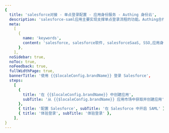 ```yaml
---
{
  title: 'salesforce对接 - 单点登录配置 - 应用身份服务 - Authing 身份云',
  description: 'salesforce-saml应用主要实现支撑单点登录流程的功能。Authing合作网络提供 salesforce对接，单点登录，SSO，实现应用的快捷登录、免密登录，提升员工办公体验、增强用户体验，增强企业数字化服务水平。',
  meta:
    [
      {
        name: 'keywords',
        content: 'salesforce, salesforce软件, salesforceSaaS, SSO,应用身份服务,单点登录配置,Authing身份云',
      },
    ],
  noSidebar: true,
  noToc: true,
  noFeedback: true,
  fullWidthPage: true,
  bannerTitle: '使用 {{$localeConfig.brandName}} 登录 Salesforce',
  steps:
    [
      {
        title: '在 {{$localeConfig.brandName}} 中创建应用',
        subTitle: '从 {{$localeConfig.brandName}} 应用市场中获取并创建应用',
      },
      { title: '配置 Salesforce', subTitle: '在 Salesforce 中开启 SAML' },
      { title: '体验登录', subTitle: '体验登录' },
    ],
}
---
```


<IntegrationDetail/>
